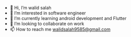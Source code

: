 - 👋 Hi, I’m walid salah 
- 👀 I’m interested in software engineer
- 🌱 I’m currently learning android development and Flutter
- 💞️ I’m looking to collaborate on work  
- 📫 How to reach me  walidsalah9585@gmail.com

<!---
walidsalah19/walidsalah19 is a ✨ special ✨ repository because its `README.md` (this file) appears on your GitHub profile.
You can click the Preview link to take a look at your changes.
--->
